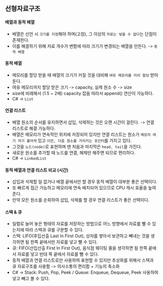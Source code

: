 ## 선형자료구조

#### 배열과 동적 배열
- 배열은 선언 시 `크기를 지정`해야 하며(고정), 그 이상의 `자료는 넣을 수 없다`는 단점이 존재한다.
- 이를 해결하기 위해 자료 개수가 변함에 따라 크기가 변경되는 배열을 만든다. -> `동적 배열`

#### 동적 배열
- 메모리를 할당 받을 때 배열의 크기가 커질 것을 대비해 `여유 메모리를 미리 할당` 받아 둔다.
- 여유 메모리까지 할당 받은 크기 -> capacity, 실제 원소 수 -> size
- size에 비례해서 (1.5 ~ 2배) capacity 잡음 따라서 append() 연산이 가능하다.
- C# -> `List`

#### 연결 리스트
- 배열 원소의 순서를 유지하면서 삽입, 삭제하는 것은 오랜 시간이 걸린다. -> 연결 리스트로 해결 가능하다.
- 배열은 메모리가 연속적인 위치에 저장되어 있지만 연결 리스트는 원소가 `메모리 여기 저기 흩어져` 있고 `이전, 다음 원소를 가리키는 포인터`를 가지고 있다.
- 그것을 `노드(node)`로 표현하며 맨 처음과 마지막은 `head, tail`을 가진다.
- 새로운 원소를 추가할 때 노드를 연결, 해제만 해주면 되므로 편리하다.
- C# -> `LinkedList`

#### 동적 배열과 연결 리스트 비교 (시간)
- 삽입과 삭제할 일 없거나 배열 끝에서만 할 경우 동적 배열이 대부분 좋은 선택이다.
- 또 빠르게 접근 가능하고 메모리에 연속 배치되어 있으므로 CPU 캐시 효율을 높여준다.
- 만약 모든 원소를 순회하여 삽입, 삭제를 할 경우 연결 리스트가 좋은 선택이다.

#### 스택 & 큐
- 일렬로 늘어 놓은 형태의 자료를 저장하는 방법으로 어느 방향에서 자료를 뺄 수 있는지에 따라 스택과 큐를 구분할 수 있다.
- 스택: LIFO(후입선출 Last In First Out), 상자를 쌓아서 보관하고 빼내는 것을 생각하면 됨 한쪽 끝에서만 자료를 넣고 뺄 수 있다.
- 큐: FIFO(선입선출 First In First Out), 음식점 웨이팅 줄을 생각하면 됨 한쪽 끝에서 자료를 넣고 반대 쪽 끝에서 자료를 뺄 수 있다.
- 동적 배열과 연결 리스트로만 사용하여 표현할 수 있지만 추상화를 위해서 스택과 큐 자료구조를 사용함 -> 의사소통의 편리함 + 기능의 축소화
- C# -> Stack: Push, Pop, Peek / Queue: Enqueue, Dequeue, Peek 사용하여 넣고 빼고 볼 수 있다.
